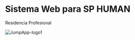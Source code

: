 # Sistema Web para SP HUMAN
Residencia Profesional 

![JumpApp-logo1](https://user-images.githubusercontent.com/62117067/193873217-8ef17926-df6a-4316-8985-f77c2e3b378a.png)


